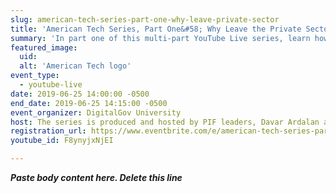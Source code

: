 ```yaml
---
slug: american-tech-series-part-one-why-leave-private-sector
title: 'American Tech Series, Part One&#58; Why Leave the Private Sector&#63;'
summary: 'In part one of this multi-part YouTube Live series, learn how civic technologists work to better our government&#46;  '
featured_image: 
  uid: 
  alt: 'American Tech logo'
event_type: 
  - youtube-live
date: 2019-06-25 14:00:00 -0500
end_date: 2019-06-25 14:15:00 -0500
event_organizer: DigitalGov University
host: The series is produced and hosted by PIF leaders, Davar Ardalan and Joshua Di Frances.
registration_url: https://www.eventbrite.com/e/american-tech-series-part-one-why-leave-the-private-sector-registration-62151203924
youtube_id: F8ynyjxNjEI

---
```


***Paste body content here. Delete this line***
